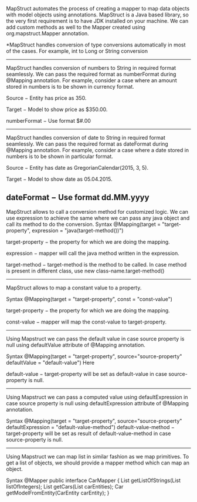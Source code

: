 MapStruct automates the process of creating a mapper to map data objects with model objects using annotations.
MapStruct is a Java based library, so the very first requirement is to have JDK installed on your machine.
We can add custom methods as well to the Mapper created using org.mapstruct.Mapper annotation.

*MapStruct handles conversion of type conversions automatically in most of the cases. For example, int to Long or String conversion

------------------------------
MapStruct handles conversion of numbers to String in required format seamlessly. We can pass the required format as numberFormat during @Mapping annotation. For example, consider a case where an amount stored in numbers is to be shown in currency format.

Source − Entity has price as 350.

Target − Model to show price as $350.00.

numberFormat − Use format $#.00

---------------------------------------
MapStruct handles conversion of date to String in required format seamlessly. We can pass the required format as dateFormat during @Mapping annotation. For example, consider a case where a date stored in numbers is to be shown in particular format.

Source − Entity has date as GregorianCalendar(2015, 3, 5).

Target − Model to show date as 05.04.2015.

dateFormat − Use format dd.MM.yyyy
-------------------------------------

MapStruct allows to call a conversion method for customized logic. We can use expression to achieve the same where we can pass any java object and call its method to do the conversion.
Syntax
@Mapping(target = "target-property",
expression = "java(target-method())")

target-property − the property for which we are doing the mapping.

expression − mapper will call the java method written in the expression.

target-method − target-method is the method to be called. In case method is present in different class, use new class-name.target-method()

--------------------------------------
MapStruct allows to map a constant value to a property.

Syntax
@Mapping(target = "target-property", const = "const-value")

target-property − the property for which we are doing the mapping.

const-value − mapper will map the const-value to target-property.

--------------------------------------

Using Mapstruct we can pass the default value in case source property is null using defaultValue attribute of @Mapping annotation.

Syntax
@Mapping(target = "target-property", source="source-property"
defaultValue = "default-value")
Here

default-value − target-property will be set as default-value in case source-property is null.

--------------------------------------------------------
Using Mapstruct we can pass a computed value using defaultExpression in case source property is null using defaultExpression attribute of @Mapping annotation.

Syntax
@Mapping(target = "target-property", source="source-property" defaultExpression = "default-value-method")
default-value-method − target-property will be set as result of default-value-method in case source-property is null.

---------------------------------------------------------------
Using Mapstruct we can map list in similar fashion as we map primitives. To get a list of objects, we should provide a mapper method which can map an object.

Syntax
@Mapper
public interface CarMapper {
List<String> getListOfStrings(List<Integer> listOfIntegers);
List<Car> getCars(List<CarEntity> carEntities);
Car getModelFromEntity(CarEntity carEntity);
}